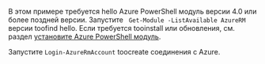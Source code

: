 В этом примере требуется hello Azure PowerShell модуль версии 4.0 или более поздней версии. Запустите ` Get-Module -ListAvailable AzureRM` версии toofind hello. Если требуется tooinstall или обновления, см. раздел [установите Azure PowerShell модуль](/powershell/azure/install-azurerm-ps). 

Запустите `Login-AzureRmAccount` toocreate соединения с Azure. 
